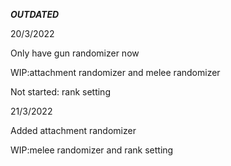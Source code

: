 ***OUTDATED***

20/3/2022   

Only have gun randomizer now

WIP:attachment randomizer and melee randomizer

Not started: rank setting

21/3/2022   

Added attachment randomizer

WIP:melee randomizer and rank setting
